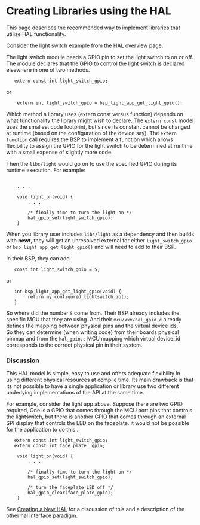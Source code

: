 
# Creating Libraries using the HAL

This page describes the recommended way to implement libraries that 
utilize HAL functionality.

Consider the light switch example from the [HAL overview](hal.md) page.

The light switch module needs a GPIO pin to set
the light switch to on or off.  The module declares that the GPIO to 
control the light switch is declared elsewhere in one of two methods.

```no-highlight
   extern const int light_switch_gpio;
```

or

```no-highlight
    extern int light_switch_gpio = bsp_light_app_get_light_gpio();
```  

Which method a library uses 
(extern const versus function) depends on what functionality the library
might wish to declare.  The `extern const` model uses the smallest code 
footprint, but since its constant cannot be changed at runtime (based on 
the configuration of the device say).  The `extern function` call requires
the BSP to implement a function which allows flexibility to assign the 
GPIO for the light switch to be determined at runtime with a small expense of
slightly more code.

Then the `libs/light` would go on to use the specified GPIO during its runtime
execution. For example:

```no-highlight

    . . .

    void light_on(void) {
        . . .

        /* finally time to turn the light on */
        hal_gpio_set(light_switch_gpio);
    }
```

When you library user includes `libs/light` as a dependency and then builds
with **newt**, they will get an unresolved external for either `light_switch_gpio` 
or `bsp_light_app_get_light_gpio()` and will need to add to their BSP.

In their BSP, they can add 

```no-highlight
   const int light_switch_gpio = 5;
```

or

```no-highlight
   int bsp_light_app_get_light_gpio(void) {
        return my_configured_lightswitch_io();
   }
```

So where did the number `5` come from.  Their BSP already includes the specific
MCU that they are using. And their `mcu/xxx/hal_gpio.c` already defines 
the mapping between physical pins and the virtual device ids.  
So they can determine (when writing code) from their boards physical pinmap 
and from the `hal_gpio.c` MCU mapping which virtual device_id corresponds 
to the correct physical pin in their system.
 
### Discussion

This HAL model is simple, easy to use and offers adequate flexibility 
in using different physical resources at compile time.  Its main drawback 
is that its not possible to have a single application or library use two 
different underlying implementations of the API at the same time.

For example, consider the light app above.  Suppose there are two GPIO 
required, One is a GPIO that comes through the MCU port pins that controls
the lightswitch, but there is another GPIO that comes through an external SPI
display that controls the LED on the faceplate.  it would not be possible 
for the application to do this...

```no-highlight
   extern const int light_switch_gpio;
   extern const int face_plate__gpio;

    void light_on(void) {
        . . .

        /* finally time to turn the light on */
        hal_gpio_set(light_switch_gpio);

        /* turn the faceplate LED off */
        hal_gpio_clear(face_plate_gpio);
    }

```

See [Creating a New HAL](hal_creation.md) for a discussion of this and a 
description of the other hal interface paradigm.

